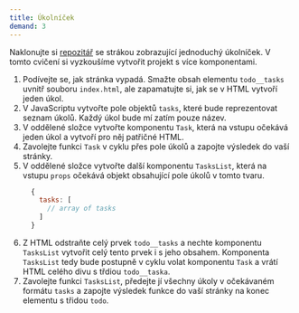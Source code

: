 ```yaml
---
title: Úkolníček
demand: 3
---
```


Naklonujte si [repozitář](https://github.com/Czechitas-podklady-WEB/ukolnicek-zadani) se strákou zobrazující jednoduchý úkolníček. V tomto cvičení si vyzkoušíme vytvořit projekt s více komponentami. 

1. Podívejte se, jak stránka vypadá. Smažte obsah elementu `todo__tasks` uvnitř souboru `index.html`, ale zapamatujte si, jak se v HTML vytvoří jeden úkol.
1. V JavaScriptu vytvořte pole objektů `tasks`, které bude reprezentovat seznam úkolů. Každý úkol bude mí zatím pouze název.
1. V oddělené složce vytvořte komponentu `Task`, která na vstupu očekává jeden úkol a vytvoří pro něj patřičné HTML.
1. Zavolejte funkci `Task` v cyklu přes pole úkolů a zapojte výsledek do vaší stránky.
1. V oddělené složce vytvořte další komponentu `TasksList`, která na vstupu `props` očekává objekt obsahující pole úkolů v tomto tvaru.
   ```js
     {
       tasks: [
         // array of tasks
       ]
     }
   ```
1. Z HTML odstraňte celý prvek `todo__tasks` a nechte komponentu `TasksList` vytvořit celý tento prvek i s jeho obsahem. Komponenta `TasksList` tedy bude postupně v cyklu volat komponentu `Task` a vrátí HTML celého divu s třdiou `todo__taska`. 
1. Zavolejte funkci `TasksList`, předejte jí všechny úkoly v očekávaném formátu `tasks` a zapojte výsledek funkce do vaší stránky na konec elementu s třidou `todo`.
